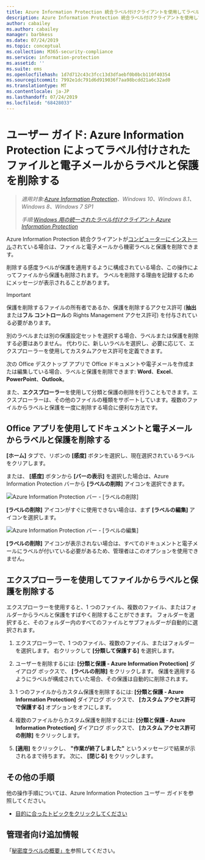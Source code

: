 ```yaml
---
title: Azure Information Protection 統合ラベル付けクライアントを使用してラベルを削除する
description: Azure Information Protection 統合ラベル付けクライアントを使用して、ファイルと電子メールから機密ラベルと保護を削除する手順。
author: cabailey
ms.author: cabailey
manager: barbkess
ms.date: 07/24/2019
ms.topic: conceptual
ms.collection: M365-security-compliance
ms.service: information-protection
ms.assetid: ''
ms.suite: ems
ms.openlocfilehash: 1d7d712c43c3fcc13d3dfaebf0b0bcb110f40354
ms.sourcegitcommit: 7992e1dc791d6d919036f7aa98bcdd21a6c32ad0
ms.translationtype: MT
ms.contentlocale: ja-JP
ms.lasthandoff: 07/24/2019
ms.locfileid: "68428033"
---
```

# <a name="user-guide-remove-labels-and-protection-from-files-and-emails-that-have-been-labeled-by-azure-information-protection"></a>ユーザー ガイド: Azure Information Protection によってラベル付けされたファイルと電子メールからラベルと保護を削除する

>*適用対象:[Azure Information Protection](https://azure.microsoft.com/pricing/details/information-protection)、Windows 10、Windows 8.1、Windows 8、Windows 7 SP1*
>
> *手順:[Windows 用の統一されたラベル付けクライアント Azure Information Protection](../faqs.md#whats-the-difference-between-the-azure-information-protection-client-and-the-azure-information-protection-unified-labeling-client)*

Azure Information Protection 統合クライアントが[コンピューターにインストール](install-client-app.md)されている場合は、ファイルと電子メールから機密ラベルと保護を削除できます。

削除する感度ラベルが保護を適用するように構成されている場合、この操作によってファイルから保護も削除されます。 ラベルを削除する理由を記録するためにメッセージが表示されることがあります。

> [!IMPORTANT]
> 保護を削除するファイルの所有者であるか、保護を削除するアクセス許可 (**抽出**または**フル コントロール**の Rights Management アクセス許可) を付与されている必要があります。

別のラベルまたは別の保護設定セットを選択する場合、ラベルまたは保護を削除する必要はありません。 代わりに、新しいラベルを選択し、必要に応じて、エクスプローラーを使用してカスタムアクセス許可を定義できます。 

次の Office デスクトップ アプリで Office ドキュメントや電子メールを作成または編集している場合、ラベルと保護を削除できます: **Word**、**Excel**、**PowerPoint**、**Outlook**。 

また、**エクスプローラー**を使用して分類と保護の削除を行うこともできます。エクスプローラーは、その他のファイルの種類をサポートしています。複数のファイルからラベルと保護を一度に削除する場合に便利な方法です。

## <a name="using-office-apps-to-remove-labels-and-protection-from-documents-and-emails"></a>Office アプリを使用してドキュメントと電子メールからラベルと保護を削除する

**[ホーム]** タブで、リボンの **[感度]** ボタンを選択し、現在選択されているラベルをクリアします。

または、 **[感度]** ボタンから **[バーの表示]** を選択した場合は、Azure Information Protection バーから **[ラベルの削除]** アイコンを選択できます。

![Azure Information Protection バー - [ラベルの削除]](../media/v2delete-label.png)

**[ラベルの削除]** アイコンがすぐに使用できない場合は、まず **[ラベルの編集]** アイコンを選択します。

![Azure Information Protection バー - [ラベルの編集]](../media/v2edit-label.png)

**[ラベルの削除]** アイコンが表示されない場合は、すべてのドキュメントと電子メールにラベルが付いている必要があるため、管理者はこのオプションを使用できません。

## <a name="using-file-explorer-to-remove-labels-and-protection-from-files"></a>エクスプローラーを使用してファイルからラベルと保護を削除する

エクスプローラーを使用すると、1 つのファイル、複数のファイル、またはフォルダーからラベルと保護をすばやく削除することができます。 フォルダーを選択すると、そのフォルダー内のすべてのファイルとサブフォルダーが自動的に選択されます。 

1. エクスプローラーで、1 つのファイル、複数のファイル、またはフォルダーを選択します。 右クリックして **[分類して保護する]** を選択します。

2. ユーザーを削除するには: **[分類と保護 - Azure Information Protection]** ダイアログ ボックスで、 **[ラベルの削除]** をクリックします。 保護を適用するようにラベルが構成されていた場合、その保護は自動的に削除されます。

3. 1 つのファイルからカスタム保護を削除するには: **[分類と保護 - Azure Information Protection]** ダイアログ ボックスで、 **[カスタム アクセス許可で保護する]** オプションをオフにします。 

4. 複数のファイルからカスタム保護を削除するには: **[分類と保護 - Azure Information Protection]** ダイアログ ボックスで、 **[カスタム アクセス許可の削除]** をクリックします。

5. **[適用]** をクリックし、 **"作業が終了しました"** というメッセージで結果が示されるまで待ちます。 次に、 **[閉じる]** をクリックします。


## <a name="other-instructions"></a>その他の手順
他の操作手順については、Azure Information Protection ユーザー ガイドを参照してください。

- [目的に合ったトピックをクリックしてください](client-user-guide.md#what-do-you-want-to-do)

## <a name="additional-information-for-administrators"></a>管理者向け追加情報    

「[秘密度ラベルの概要」を](/Office365/SecurityCompliance/sensitivity-labels)参照してください。

